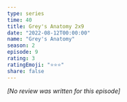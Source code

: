 ```yaml
---
type: series
time: 40
title: Grey's Anatomy 2x9
date: "2022-08-12T00:00:00"
name: "Grey's Anatomy"
season: 2
episode: 9
rating: 3
ratingEmoji: "⭐️⭐️⭐️"
share: false
---
```


_[No review was written for this episode]_
